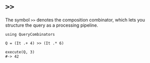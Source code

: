 # `>>`

The symbol `>>` denotes the composition combinator, which lets you structure
the query as a processing pipeline.

    using QueryCombinators

    Q = (It .+ 4) >> (It .* 6)

    execute(Q, 3)
    #-> 42

